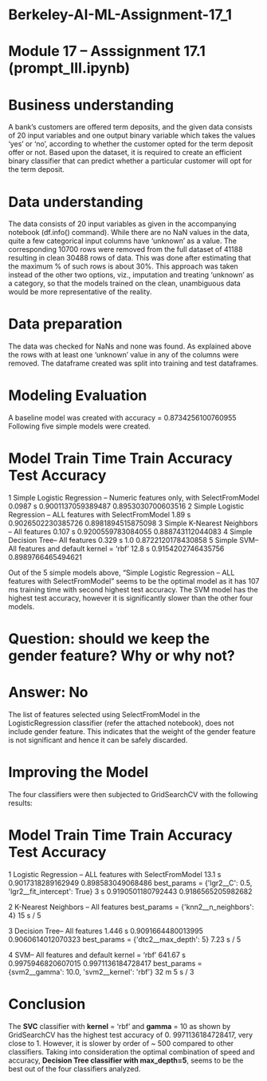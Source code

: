 # Berkeley-AI-ML-Assignment-17_1
# Module 17 – Asssignment 17.1 (prompt_III.ipynb)
# Business understanding
A bank’s customers are offered term deposits, and the given data consists of 20 input variables and one output binary variable which takes the values ‘yes’ or ‘no’, according to whether the customer opted for the term deposit offer or not. Based upon the dataset, it is required to create an efficient binary classifier that can predict whether a particular customer will opt for the term deposit.
# Data understanding
The data consists of 20 input variables as given in the accompanying notebook (df.info() command). While there are no NaN values in the data, quite a few categorical input columns have ‘unknown’ as a value. The corresponding 10700 rows were removed from the full dataset of 41188 resulting in clean 30488 rows of data. This was done after estimating that the maximum % of such rows is about 30%. This approach was taken instead of the other two options, viz., imputation and treating ‘unknown’ as a category, so that the models trained on the clean, unambiguous data would be more representative of the reality.
# Data preparation
The data was checked for NaNs and none was found. As explained above the rows with at least one ‘unknown’ value in any of the columns were removed. The dataframe created was split into training and test dataframes.
# Modeling Evaluation
A baseline model was created with accuracy = 0.8734256100760955
Following five simple models were created.
#	Model	                                                                   Train Time Train Accuracy	    Test Accuracy
1	Simple Logistic Regression – Numeric features only, with SelectFromModel	0.0987 s	0.9001137059389487  0.8953030700603516
2	Simple Logistic Regression – ALL features with SelectFromModel	          1.89 s	  0.9026502230385726  0.8981894515875098
3	Simple K-Nearest Neighbors – All features 	                              0.107 s   0.9200559783084055  0.888743112044083
4	Simple Decision Tree– All features 	                                      0.329 s	  1.0	                0.8722120178430858
5	Simple SVM– All features and default kernel = ‘rbf’	                      12.8 s	  0.9154202746435756  0.8989766465494621

Out of the 5 simple models above, “Simple Logistic Regression – ALL features with SelectFromModel” seems to be the optimal model as it has 107 ms training time with second highest test accuracy. The SVM model has the highest test accuracy, however it is significantly slower than the other four models.
# Question: should we keep the gender feature? Why or why not?
# Answer: No
The list of features selected using SelectFromModel in the LogisticRegression classifier (refer the attached notebook), does not include gender feature. This indicates that the weight of the gender feature is not significant and hence it can be safely discarded.
# Improving the Model
The four classifiers were then subjected to GridSearchCV with the following results:
# Model	                                          	            Train Time Train Accuracy	      Test Accuracy
1	Logistic Regression – ALL features with SelectFromModel       13.1 s     0.9017318289162949   0.898583049068486
best_params = {'lgr2__C': 0.5, 'lgr2__fit_intercept': True}     3 s	       0.9190501180792443   0.9186565205982682

2	K-Nearest Neighbors – All features 
best_params = {'knn2__n_neighbors': 4}	15 s / 5

3	Decision Tree– All features                                   1.446 s	   0.9091664480013995   0.9060614012070323
best_params = {'dtc2__max_depth': 5}	7.23 s / 5

4	SVM– All features and default kernel = ‘rbf’                  641.67 s	 0.9975946820607015   0.9971136184728417
best_params = {svm2__gamma': 10.0, 'svm2__kernel': 'rbf'}	32 m 5 s / 3

# Conclusion 
The **SVC** classifier with **kernel** = ‘rbf’ and **gamma** = 10 as shown by GridSearchCV has the highest test accuracy of 0. 9971136184728417, very close to 1. However, it is slower by order of ~ 500 compared to other classifiers. Taking into consideration the optimal combination of speed and accuracy, **Decision Tree classifier with max_depth=5**, seems to be the best out of the four classifiers analyzed.

